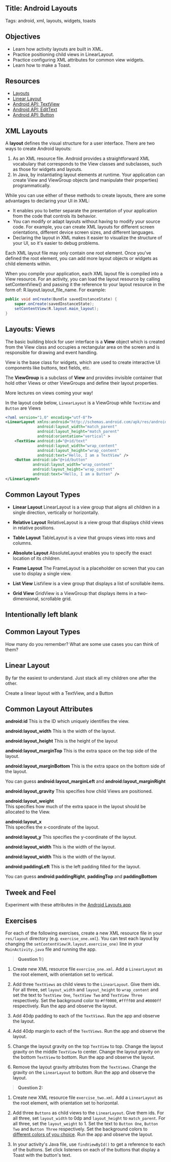 ## Title: Android Layouts
Tags: android, xml, layouts, widgets, toasts

## Objectives

- Learn how activity layouts are built in XML.
- Practice positioning child views in LinearLayout.
- Practice configuring XML attributes for common view widgets.
- Learn how to make a Toast.

## Resources

- [Layouts](https://developer.android.com/guide/topics/ui/declaring-layout.html)
- [Linear Layout](https://developer.android.com/guide/topics/ui/layout/linear.html)
- [Android API: TextView](https://developer.android.com/reference/android/widget/TextView.html)
- [Android API: EditText](https://developer.android.com/reference/android/widget/EditText.html)
- [Android API: Button](https://developer.android.com/reference/android/widget/Button.html)

## XML Layouts

A **layout** defines the visual structure for a user interface. There are two ways to create Android layouts:

1. As an XML resource file. Android provides a straightforward XML vocabulary that corresponds to the View classes and subclasses, such as those for widgets and layouts.
2. In Java, by instantiating layout elements at runtime. Your application can create View and ViewGroup objects (and manipulate their properties) programmatically.

While you can use either of these methods to create layouts, there are some advantages to declaring your UI in XML:
- It enables you to better separate the presentation of your application from the code that controls its behavior. 
- You can modify or adapt layouts without having to modify your source code. For example, you can create XML layouts for different screen orientations, different device screen sizes, and different languages. 
- Declaring the layout in XML makes it easier to visualize the structure of your UI, so it's easier to debug problems.

Each XML layout file may only contain one root element. Once you've defined the root element, you can add more layout objects or widgets as child elements within.

When you compile your application, each XML layout file is compiled into a View resource. For an activity, you can load the layout resource by calling setContentView() and passing it the reference to your layout resource in the form of: R.layout.layout_file_name. For example:

```java
public void onCreate(Bundle savedInstanceState) {
    super.onCreate(savedInstanceState);
    setContentView(R.layout.main_layout);
}
```

## Layouts: Views

The basic building block for user interface is a **View** object which is created from the View class and occupies a rectangular area on the screen and is responsible for drawing and event handling.

View is the base class for widgets, which are used to create interactive UI components like buttons, text fields, etc.

The **ViewGroup** is a subclass of **View** and provides invisible container that hold other Views or other ViewGroups and define their layout properties.

More lectures on views coming your way!

In the layout code below, `LinearLayout` is a ViewGroup while `TextView` and `Button` are Views

```xml
<?xml version="1.0" encoding="utf-8"?>
<LinearLayout xmlns:android="http://schemas.android.com/apk/res/android"
              android:layout_width="match_parent"
              android:layout_height="match_parent"
              android:orientation="vertical" >
    <TextView android:id="@+id/text"
              android:layout_width="wrap_content"
              android:layout_height="wrap_content"
              android:text="Hello, I am a TextView" />
    <Button android:id="@+id/button"
            android:layout_width="wrap_content"
            android:layout_height="wrap_content"
            android:text="Hello, I am a Button" />
</LinearLayout>
```

## Common Layout Types

- **Linear Layout** 
LinearLayout is a view group that aligns all children in a single direction, vertically or horizontally.

- **Relative Layout** 
RelativeLayout is a view group that displays child views in relative positions.

- **Table Layout** 
TableLayout is a view that groups views into rows and columns.

- **Absolute Layout** 
AbsoluteLayout enables you to specify the exact location of its children.

- **Frame Layout** 
The FrameLayout is a placeholder on screen that you can use to display a single view.

- **List View**
ListView is a view group that displays a list of scrollable items.

- **Grid View**
GridView is a ViewGroup that displays items in a two-dimensional, scrollable grid.

## Intentionally left blank

## Common Layout Types

How many do you remember?
What are some use cases you can think of them?

## Linear Layout

By far the easiest to understand. Just stack all my children one after the other.

Create a linear layout with a TextView, and a Button

## Common Layout Attributes

**android:id** 
This is the ID which uniquely identifies the view.

**android:layout_width** 
This is the width of the layout.

**android:layout_height** 
This is the height of the layout

**android:layout_marginTop**
This is the extra space on the top side of the layout.

**android:layout_marginBottom** 
This is the extra space on the bottom side of the layout.

You can guess **android:layout_marginLeft** and **android:layout_marginRight**

**android:layout_gravity** 
This specifies how child Views are positioned.

**android:layout_weight**  
This specifies how much of the extra space in the layout should be allocated to the View.

**android:layout_x**  
This specifies the x-coordinate of the layout.

**android:layout_y** 
This specifies the y-coordinate of the layout.

**android:layout_width** 
This is the width of the layout.

**android:layout_width** 
This is the width of the layout.

**android:paddingLeft**
This is the left padding filled for the layout.

You can guess **android:paddingRight**, **paddingTop** and **paddingBottom**

## Tweek and Feel

Experiment with these attributes in the [Android Layouts app](https://github.com/C4Q/AC-Android-Apps/tree/master/AndroidLayoutsXML)

## Exercises

For each of the following exercises, create a new XML resource file in your `res/layout` directory (e.g. `exercise_one.xml`). You can test each layout by changing the `setContentView(R.layout.exercise_one)` line in your `MainActivity.java` file and running the app.

> **Question 1:**) 

1) Create new XML resource file `exercise_one.xml`. Add a `LinearLayout` as the root element, with orientation set to vertical.

2) Add three `TextViews` as child views to the `LinearLayout`. Give them ids. For all three, set `layout_width` and `layout_height` to `wrap_content` and set the text to `TextView One`, `TextView Two` and `TextView Three` respectively. Set the background color to `#ff0000`, `#ffff00` and `#0000ff` respectively. Run the app and observe the layout.

3) Add 40dp padding to each of the `TextViews`. Run the app and observe the layout.

4) Add 40dp margin to each of the `TextViews`. Run the app and observe the layout.

5) Change the layout gravity on the top `TextView` to top. Change the layout gravity on the middle `TextView` to center. Change the layout gravity on the bottom `TextView` to bottom. Run the app and observe the layout.

6) Remove the layout gravity attributes from the `TextViews`. Change the gravity on the `LinearLayout` to bottom. Run the app and observe the layout.

> **Question 2:**

1) Create new XML resource file `exercise_two.xml`. Add a `LinearLayout` as the root element, with orientation set to horizontal.

2) Add three `Buttons` as child views to the `LinearLayout`. Give them ids. For all three, set `layout_width` to 0dp and `layout_height` to `match_parent`. For all three, set the `layout_weight` to 1. Set the text to `Button One`, `Button Two` and `Button Three` respectively. Set the background colors to [different colors of you choice](http://www.w3schools.com/colors/colors_picker.asp). Run the app and observe the layout.

3) In your activity's Java file, use `findViewById()` to get a reference to each of the buttons. Set click listeners on each of the buttons that display a Toast with the button's text.



